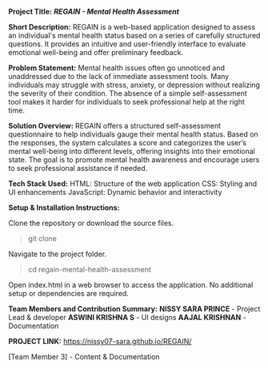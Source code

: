 **Project Title:**
_**REGAIN - Mental Health Assessment**_

**Short Description:**
REGAIN is a web-based application designed to assess an individual's mental health status based on a series of carefully structured questions. It provides an intuitive and user-friendly interface to evaluate emotional well-being and offer preliminary feedback.

**Problem Statement:**
Mental health issues often go unnoticed and unaddressed due to the lack of immediate assessment tools. Many individuals may struggle with stress, anxiety, or depression without realizing the severity of their condition. The absence of a simple self-assessment tool makes it harder for individuals to seek professional help at the right time.

**Solution Overview:**
REGAIN offers a structured self-assessment questionnaire to help individuals gauge their mental health status. Based on the responses, the system calculates a score and categorizes the user’s mental well-being into different levels, offering insights into their emotional state. The goal is to promote mental health awareness and encourage users to seek professional assistance if needed.

**Tech Stack Used:**
HTML: Structure of the web application
CSS: Styling and UI enhancements
JavaScript: Dynamic behavior and interactivity

**Setup & Installation Instructions:**

Clone the repository or download the source files.
> git clone <repository-url>

Navigate to the project folder.
> cd regain-mental-health-assessment

Open index.html in a web browser to access the application.
No additional setup or dependencies are required.

**Team Members and Contribution Summary:**
**NISSY SARA PRINCE** - Project Lead & developer
**ASWINI KRISHNA S** - UI designs
**AAJAL KRISHNAN** - Documentation

**PROJECT LINK:** https://nissy07-sara.github.io/REGAIN/


[Team Member 3] - Content & Documentation
